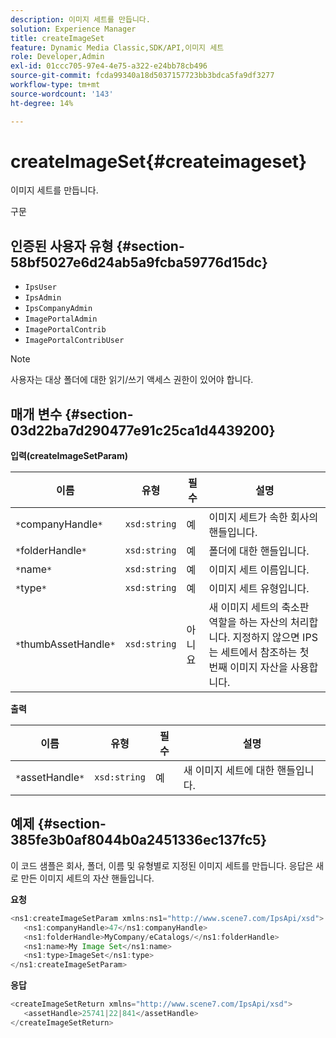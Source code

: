 ```yaml
---
description: 이미지 세트를 만듭니다.
solution: Experience Manager
title: createImageSet
feature: Dynamic Media Classic,SDK/API,이미지 세트
role: Developer,Admin
exl-id: 01ccc705-97e4-4e75-a322-e24bb78cb496
source-git-commit: fcda99340a18d5037157723bb3bdca5fa9df3277
workflow-type: tm+mt
source-wordcount: '143'
ht-degree: 14%

---
```


# createImageSet{#createimageset}

이미지 세트를 만듭니다.

구문

## 인증된 사용자 유형 {#section-58bf5027e6d24ab5a9fcba59776d15dc}

* `IpsUser`
* `IpsAdmin`
* `IpsCompanyAdmin`
* `ImagePortalAdmin`
* `ImagePortalContrib`
* `ImagePortalContribUser`

>[!NOTE]
>
>사용자는 대상 폴더에 대한 읽기/쓰기 액세스 권한이 있어야 합니다.

## 매개 변수 {#section-03d22ba7d290477e91c25ca1d4439200}

**입력(createImageSetParam)**

| 이름 | 유형 | 필수 | 설명 |
|---|---|---|---|
| `*`companyHandle`*` | `xsd:string` | 예 | 이미지 세트가 속한 회사의 핸들입니다. |
| `*`folderHandle`*` | `xsd:string` | 예 | 폴더에 대한 핸들입니다. |
| `*`name`*` | `xsd:string` | 예 | 이미지 세트 이름입니다. |
| `*`type`*` | `xsd:string` | 예 | 이미지 세트 유형입니다. |
| `*`thumbAssetHandle`*` | `xsd:string` | 아니요 | 새 이미지 세트의 축소판 역할을 하는 자산의 처리합니다. 지정하지 않으면 IPS는 세트에서 참조하는 첫 번째 이미지 자산을 사용합니다. |

**출력**

| 이름 | 유형 | 필수 | 설명 |
|---|---|---|---|
| `*`assetHandle`*` | `xsd:string` | 예 | 새 이미지 세트에 대한 핸들입니다. |

## 예제 {#section-385fe3b0af8044b0a2451336ec137fc5}

이 코드 샘플은 회사, 폴더, 이름 및 유형별로 지정된 이미지 세트를 만듭니다. 응답은 새로 만든 이미지 세트의 자산 핸들입니다.

**요청**

```java
<ns1:createImageSetParam xmlns:ns1="http://www.scene7.com/IpsApi/xsd">
   <ns1:companyHandle>47</ns1:companyHandle>
   <ns1:folderHandle>MyCompany/eCatalogs/</ns1:folderHandle>
   <ns1:name>My Image Set</ns1:name>
   <ns1:type>ImageSet</ns1:type>
</ns1:createImageSetParam>
```

**응답**

```java
<createImageSetReturn xmlns="http://www.scene7.com/IpsApi/xsd">
   <assetHandle>25741|22|841</assetHandle>
</createImageSetReturn>
```
